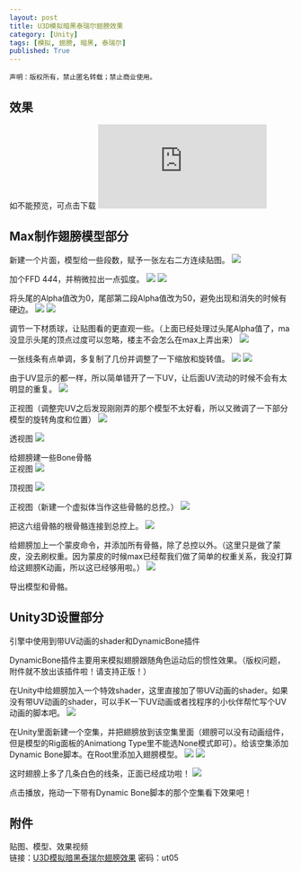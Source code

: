 ```yaml
---
layout: post
title: U3D模拟暗黑泰瑞尔翅膀效果
category: [Unity]
tags: [模拟, 翅膀, 暗黑, 泰瑞尔]
published: True
---
```



`声明：版权所有，禁止匿名转载；禁止商业使用。`


## 效果
如不能预览，可点击下载
<left>
<embed src="http://p3z8owjld.bkt.clouddn.com/U3D_Tyrael_Wing.mp4">
</left>

## Max制作翅膀模型部分
新建一个片面，模型给一些段数，赋予一张左右二方连续贴图。
<left>
<img src="http://p3z8owjld.bkt.clouddn.com/U3D_Tyrael_Wing01.png">
</left>

加个FFD 4*4*4，并稍微拉出一点弧度。
<left>
	<img src="http://p3z8owjld.bkt.clouddn.com/U3D_Tyrael_Wing02.png">
	<img src="http://p3z8owjld.bkt.clouddn.com/U3D_Tyrael_Wing03.png">
</left>

将头尾的Alpha值改为0，尾部第二段Alpha值改为50，避免出现和消失的时候有硬边。
<left>
	<img src="http://p3z8owjld.bkt.clouddn.com/U3D_Tyrael_Wing04.png">
	<img src="http://p3z8owjld.bkt.clouddn.com/U3D_Tyrael_Wing05.png">
</left>

调节一下材质球，让贴图看的更直观一些。（上面已经处理过头尾Alpha值了，ma没显示头尾的顶点过度可以忽略，楼主不会怎么在max上弄出来）
<left>
	<img src="http://p3z8owjld.bkt.clouddn.com/U3D_Tyrael_Wing06.png">
</left>

一张线条有点单调，多复制了几份并调整了一下缩放和旋转值。
<left>
	<img src="http://p3z8owjld.bkt.clouddn.com/U3D_Tyrael_Wing07.png">
	<img src="http://p3z8owjld.bkt.clouddn.com/U3D_Tyrael_Wing08.png">
</left>

由于UV显示的都一样，所以简单错开了一下UV，让后面UV流动的时候不会有太明显的重复。
<left>
	<img src="http://p3z8owjld.bkt.clouddn.com/U3D_Tyrael_Wing09.png">
</left>

正视图（调整完UV之后发现刚刚弄的那个模型不太好看，所以又微调了一下部分模型的旋转角度和位置）
<left>
	<img src="http://p3z8owjld.bkt.clouddn.com/U3D_Tyrael_Wing10.png">
</left>

透视图
<left>
	<img src="http://p3z8owjld.bkt.clouddn.com/U3D_Tyrael_Wing11.png">
</left>

给翅膀建一些Bone骨骼
<br>
正视图
<left>
	<img src="http://p3z8owjld.bkt.clouddn.com/U3D_Tyrael_Wing12.png">
</left>

顶视图
<left>
	<img src="http://p3z8owjld.bkt.clouddn.com/U3D_Tyrael_Wing13.png">
</left>

正视图（新建一个虚拟体当作这些骨骼的总控。）
<left>
	<img src="http://p3z8owjld.bkt.clouddn.com/U3D_Tyrael_Wing14.png">
</left>

把这六组骨骼的根骨骼连接到总控上。
<left>
	<img src="http://p3z8owjld.bkt.clouddn.com/U3D_Tyrael_Wing15.png">
</left>

给翅膀加上一个蒙皮命令，并添加所有骨骼，除了总控以外。（这里只是做了蒙皮，没去刷权重。因为蒙皮的时候max已经帮我们做了简单的权重关系，我没打算给这翅膀K动画，所以这已经够用啦。）
<left>
	<img src="http://p3z8owjld.bkt.clouddn.com/U3D_Tyrael_Wing16.png">
</left>

导出模型和骨骼。


## Unity3D设置部分
引擎中使用到带UV动画的shader和DynamicBone插件

DynamicBone插件主要用来模拟翅膀跟随角色运动后的惯性效果。（版权问题，附件就不放出该插件啦！请支持正版！）

在Unity中给翅膀加入一个特效shader，这里直接加了带UV动画的shader。如果没有带UV动画的shader，可以手K一下UV动画或者找程序的小伙伴帮忙写个UV动画的脚本吧。
<left>
	<img src="http://p3z8owjld.bkt.clouddn.com/U3D_Tyrael_Wing17.png">
</left>

在Unity里面新建一个空集，并把翅膀放到该空集里面（翅膀可以没有动画组件，但是模型的Rig面板的Animationg Type里不能选None模式即可）。给该空集添加Dynamic Bone脚本。在Root里添加入翅膀模型。
<left>
	<img src="http://p3z8owjld.bkt.clouddn.com/U3D_Tyrael_Wing18.png">
	<img src="http://p3z8owjld.bkt.clouddn.com/U3D_Tyrael_Wing19.png">
</left>

这时翅膀上多了几条白色的线条，正面已经成功啦！
<left>
	<img src="http://p3z8owjld.bkt.clouddn.com/U3D_Tyrael_Wing20.png">
</left>

点击播放，拖动一下带有Dynamic Bone脚本的那个空集看下效果吧！


## 附件
贴图、模型、效果视频
<br>
链接：[U3D模拟暗黑泰瑞尔翅膀效果](http://pan.baidu.com/s/1bo4Nt9d) 密码：ut05
